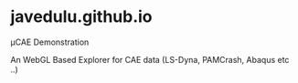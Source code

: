 # javedulu.github.io
µCAE Demonstration

An WebGL Based Explorer for CAE data (LS-Dyna, PAMCrash, Abaqus etc ..)


